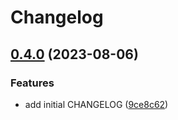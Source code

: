 # Changelog

## [0.4.0](https://github.com/nozomiishii/configs/compare/@nozomiishii/eslint-config-v0.3.0...@nozomiishii/eslint-config-v0.4.0) (2023-08-06)

### Features

- add initial CHANGELOG ([9ce8c62](https://github.com/nozomiishii/configs/commit/9ce8c62626daccb52d6855312820188fbb069a18))

